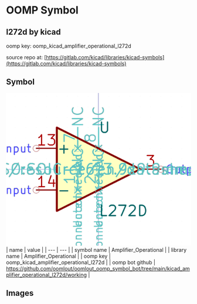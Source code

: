 # OOMP Symbol  
## l272d  by kicad  
  
oomp key: oomp_kicad_amplifier_operational_l272d  
  
source repo at: [https://gitlab.com/kicad/libraries/kicad-symbols](https://gitlab.com/kicad/libraries/kicad-symbols)  
## Symbol  
  
[![working.png](working_600.png)](working.png)  
| name | value | 
| --- | --- | 
| symbol name | Amplifier_Operational | 
| library name | Amplifier_Operational | 
| oomp key | oomp_kicad_amplifier_operational_l272d | 
| oomp bot github | https://github.com/oomlout/oomlout_oomp_symbol_bot/tree/main/kicad_amplifier_operational_l272d/working | 
## Images  
